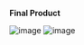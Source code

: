 **Final Product**

![image](https://github.com/user-attachments/assets/02ed2993-fa80-4824-9712-fc536a6bae65)
![image](https://github.com/user-attachments/assets/ea499225-13fa-448a-bb54-948a2a9952e2)

